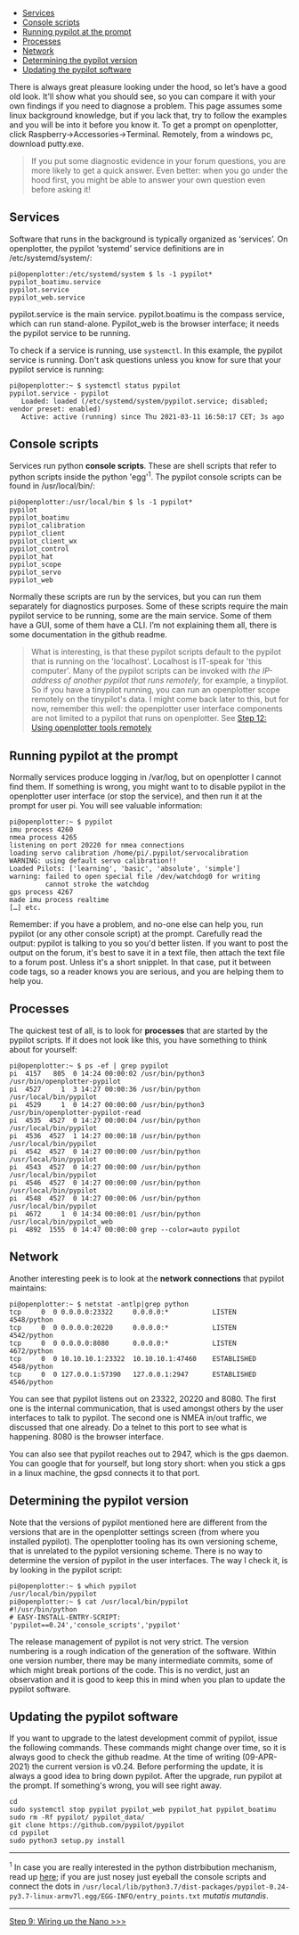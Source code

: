 * [Services](#services)
* [Console scripts](#console-scripts)
* [Running pypilot at the prompt](#running-pypilot-at-the-prompt)
* [Processes](#processes)
* [Network](#network)
* [Determining the pypilot version](#determining-the-pypilot-version)
* [Updating the pypilot software](#updating-the-pypilot-software)


There is always great pleasure looking under the hood, so let’s have a good old look. It'll show what you should see, so you can compare it with your own findings if you need to diagnose a problem. This page assumes some linux background knowledge, but if you lack that, try to follow the examples and you will be into it before you know it. To get a prompt on openplotter, click Raspberry→Accessories→Terminal. Remotely, from a windows pc, download putty.exe.

> If you put some diagnostic evidence in your forum questions, you are more likely to get a quick answer. Even better: when you go under the hood first, you might be able to answer your own question even before asking it! 

## Services
Software that runs in the background is typically organized as ‘services’. On openplotter, the pypilot ‘systemd’ service definitions are in /etc/systemd/system/:
```
pi@openplotter:/etc/systemd/system $ ls -1 pypilot*
pypilot_boatimu.service
pypilot.service
pypilot_web.service
```
pypilot.service is the main service. pypilot.boatimu is the compass service, which can run stand-alone. Pypilot_web is the browser interface; it needs the pypilot service to be running.

To check if a service is running, use `systemctl`. In this example, the pypilot service is running. Don't ask questions unless you know for sure that your pypilot service is running:
```
pi@openplotter:~ $ systemctl status pypilot
pypilot.service - pypilot
   Loaded: loaded (/etc/systemd/system/pypilot.service; disabled; vendor preset: enabled)
   Active: active (running) since Thu 2021-03-11 16:50:17 CET; 3s ago
```
## Console scripts
Services run python **console scripts**. These are shell scripts that refer to python scripts inside the python 'egg'<sup>1</sup>. The pypilot console scripts can be found in /usr/local/bin/:
```
pi@openplotter:/usr/local/bin $ ls -1 pypilot*
pypilot
pypilot_boatimu
pypilot_calibration
pypilot_client
pypilot_client_wx
pypilot_control
pypilot_hat
pypilot_scope
pypilot_servo
pypilot_web
```
Normally these scripts are run by the services, but you can run them separately for diagnostics purposes. Some of these scripts require the main pypilot service to be running, some are the main service. Some of them have a GUI, some of them have a CLI. I’m not explaining them all, there is some documentation in the github readme. 

> What is interesting, is that these pypilot scripts default to the pypilot that is running on the 'localhost'. Localhost is IT-speak for 'this computer'. Many of the pypilot scripts can be invoked with _the IP-address of another pypilot that runs remotely_, for example, a tinypilot. So if you have a tinypilot running, you can run an openplotter scope remotely on the tinypilot's data. I might come back later to this, but for now, remember this well: the openplotter user interface components are not limited to a pypilot that runs on openplotter. See [Step 12: Using openplotter tools remotely](Step-12-Using-openplotter-tools-remotely)

## Running pypilot at the prompt
Normally services produce logging in /var/log, but on openplotter I cannot find them. If something is wrong, you might want to to disable pypilot in the openplotter user interface (or stop the service), and then run it at the prompt for user pi. You will see valuable information:
```
pi@openplotter:~ $ pypilot
imu process 4260
nmea process 4265
listening on port 20220 for nmea connections
loading servo calibration /home/pi/.pypilot/servocalibration
WARNING: using default servo calibration!!
Loaded Pilots: ['learning', 'basic', 'absolute', 'simple']
warning: failed to open special file /dev/watchdog0 for writing
         cannot stroke the watchdog
gps process 4267
made imu process realtime
[…] etc.
```
Remember: if you have a problem, and no-one else can help you, run pypilot (or any other console script) at the prompt. Carefully read the output: pypilot is talking to you so you'd better listen. If you want to post the output on the forum, it's best to save it in a text file, then attach the text file to a forum post. Unless it's a short snipplet. In that case, put it between code tags, so a reader knows you are serious, and you are helping them to help you.

## Processes
The quickest test of all, is to look for **processes** that are started by the pypilot scripts. If it does not look like this, you have something to think about for yourself:
```
pi@openplotter:~ $ ps -ef | grep pypilot
pi  4157   805  0 14:24 00:00:02 /usr/bin/python3 /usr/bin/openplotter-pypilot
pi  4527     1  3 14:27 00:00:36 /usr/bin/python /usr/local/bin/pypilot
pi  4529     1  0 14:27 00:00:00 /usr/bin/python3 /usr/bin/openplotter-pypilot-read
pi  4535  4527  0 14:27 00:00:04 /usr/bin/python /usr/local/bin/pypilot
pi  4536  4527  1 14:27 00:00:18 /usr/bin/python /usr/local/bin/pypilot
pi  4542  4527  0 14:27 00:00:00 /usr/bin/python /usr/local/bin/pypilot
pi  4543  4527  0 14:27 00:00:00 /usr/bin/python /usr/local/bin/pypilot
pi  4546  4527  0 14:27 00:00:00 /usr/bin/python /usr/local/bin/pypilot
pi  4548  4527  0 14:27 00:00:06 /usr/bin/python /usr/local/bin/pypilot
pi  4672     1  0 14:34 00:00:01 /usr/bin/python /usr/local/bin/pypilot_web 
pi  4892  1555  0 14:47 00:00:00 grep --color=auto pypilot
```
## Network
Another interesting peek is to look at the **network connections** that pypilot maintains:
```
pi@openplotter:~ $ netstat -antlp|grep python
tcp     0  0 0.0.0.0:23322     0.0.0.0:*           LISTEN      4548/python
tcp     0  0 0.0.0.0:20220     0.0.0.0:*           LISTEN      4542/python
tcp     0  0 0.0.0.0:8080      0.0.0.0:*           LISTEN      4672/python
tcp     0  0 10.10.10.1:23322  10.10.10.1:47460    ESTABLISHED 4548/python
tcp     0  0 127.0.0.1:57390   127.0.0.1:2947      ESTABLISHED 4546/python
```
You can see that pypilot listens out on 23322, 20220 and 8080. The first one is the internal communication, that is used amongst others by the user interfaces to talk to pypilot. The second one is NMEA in/out traffic, we discussed that one already. Do a telnet to this port to see what is happening. 8080 is the browser interface.

You can also see that pypilot reaches out to 2947, which is the gps daemon. You can google that for yourself, but long story short: when you stick a gps in a linux machine, the gpsd connects it to that port.

## Determining the pypilot version
Note that the versions of pypilot mentioned here are different from the versions that are in the openplotter settings screen (from where you installed pypilot). The openplotter tooling has its own versioning scheme, that is unrelated to the pypilot versioning scheme. There is no way to determine the version of pypilot in the user interfaces. The way I check it, is by looking in the pypilot script:
```
pi@openplotter:~ $ which pypilot
/usr/local/bin/pypilot
pi@openplotter:~ $ cat /usr/local/bin/pypilot
#!/usr/bin/python
# EASY-INSTALL-ENTRY-SCRIPT: 'pypilot==0.24','console_scripts','pypilot'
```

The release management of pypilot is not very strict. The version numbering is a rough indication of the generation of the software. Within one version number, there may be many intermediate commits, some of which might break portions of the code. This is no verdict, just an observation and it is good to keep this in mind when you plan to update the pypilot software.

## Updating the pypilot software
If you want to upgrade to the latest development commit of pypilot, issue the following commands. These commands might change over time, so it is always good to check the github readme. At the time of writing (09-APR-2021) the current version is v0.24. Before performing the update, it is always a good idea to bring down pypilot. After the upgrade, run pypilot at the prompt. If something's wrong, you will see right away.

```
cd
sudo systemctl stop pypilot pypilot_web pypilot_hat pypilot_boatimu
sudo rm -Rf pypilot/ pypilot_data/
git clone https://github.com/pypilot/pypilot
cd pypilot
sudo python3 setup.py install
```

***
<sup>1</sup> In case you are really interested in the python distrbibution mechanism, read up [here](https://setuptools.readthedocs.io/en/latest/pkg_resources.html); if you are just nosey just eyeball the console scripts and connect the dots in  `/usr/local/lib/python3.7/dist-packages/pypilot-0.24-py3.7-linux-armv7l.egg/EGG-INFO/entry_points.txt` _mutatis mutandis_.
***

[Step 9: Wiring up the Nano >>>](Step-9-Wiring-up-the-Nano.md)
